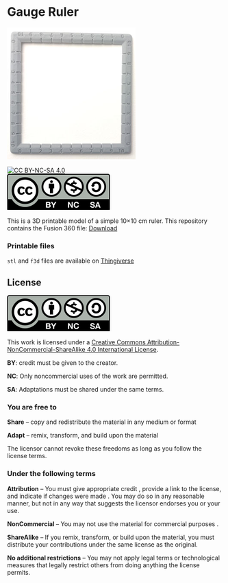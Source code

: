 # Gauge Ruler

[![Gauge Ruler](readme-content/gauge-ruler.jpg)](readme-content/gauge-ruler.jpg)

[![CC BY-NC-SA 4.0][cc-by-nc-sa-shield]][cc-by-nc-sa]<br>[![CC BY-NC-SA 4.0][cc-by-nc-sa-image]][cc-by-nc-sa]

This is a 3D printable model of a simple 10×10 cm ruler.
This repository contains the Fusion 360 file: [Download](https://raw.githubusercontent.com/HCanber/3dprint-gauge-ruler/main/GaugeRuler.f3d)

### Printable files

`stl` and `f3d` files are available on [Thingiverse](https://www.thingiverse.com/thing:6597794)

## License

[![CC BY-NC-SA 4.0][cc-by-nc-sa-image]][cc-by-nc-sa]

This work is licensed under a [Creative Commons Attribution-NonCommercial-ShareAlike 4.0 International License][cc-by-nc-sa].

**BY**: credit must be given to the creator.

**NC**: Only noncommercial uses of the work are permitted.

**SA**: Adaptations must be shared under the same terms.

### You are free to

**Share** – copy and redistribute the material in any medium or format

**Adapt** – remix, transform, and build upon the material

The licensor cannot revoke these freedoms as long as you follow the license terms.

### Under the following terms

**Attribution** – You must give appropriate credit , provide a link to the license, and indicate if changes were made . You may do so in any reasonable manner, but not in any way that suggests the licensor endorses you or your use.

**NonCommercial** – You may not use the material for commercial purposes .

**ShareAlike** – If you remix, transform, or build upon the material, you must distribute your contributions under the same license as the original.

**No additional restrictions** – You may not apply legal terms or technological measures that legally restrict others from doing anything the license permits.

[cc-by-nc-sa]: http://creativecommons.org/licenses/by-nc-sa/4.0/
[cc-by-nc-sa-image]: readme-content/cc-by-nc-sa.svg
[cc-by-nc-sa-shield]: https://img.shields.io/badge/License-Creative%20Commons%20BY--NC--SA%204.0-lightgrey.svg
